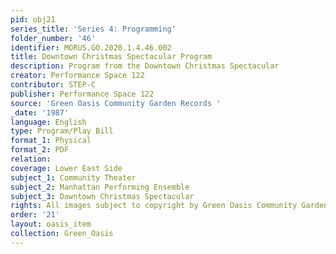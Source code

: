```yaml
---
pid: obj21
series_title: 'Series 4: Programming'
folder_number: '46'
identifier: MORUS.GO.2020.1.4.46.002
title: Downtown Christmas Spectacular Program
description: Program from the Downtown Christmas Spectacular
creator: Performance Space 122
contributor: STEP-C
publisher: Performance Space 122
source: 'Green Oasis Community Garden Records '
_date: '1987'
language: English
type: Program/Play Bill
format_1: Physical
format_2: PDF
relation:
coverage: Lower East Side
subject_1: Community Theater
subject_2: Manhattan Performing Ensemble
subject_3: Downtown Christmas Spectacular
rights: All images subject to copyright by Green Oasis Community Garden, Inc.
order: '21'
layout: oasis_item
collection: Green_Oasis
---
```

